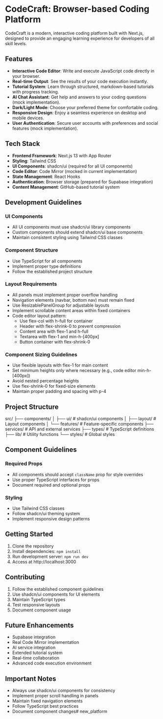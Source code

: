 # CodeCraft: Browser-based Coding Platform

CodeCraft is a modern, interactive coding platform built with Next.js, designed to provide an engaging learning experience for developers of all skill levels.

## Features

- **Interactive Code Editor**: Write and execute JavaScript code directly in your browser.
- **Real-time Output**: See the results of your code execution instantly.
- **Tutorial System**: Learn through structured, markdown-based tutorials with progress tracking.
- **AI Chat Assistant**: Get help and answers to your coding questions (mock implementation).
- **Dark/Light Mode**: Choose your preferred theme for comfortable coding.
- **Responsive Design**: Enjoy a seamless experience on desktop and mobile devices.
- **User Authentication**: Secure user accounts with preferences and social features (mock implementation).

## Tech Stack

- **Frontend Framework**: Next.js 13 with App Router
- **Styling**: Tailwind CSS
- **UI Components**: shadcn/ui (required for all UI components)
- **Code Editor**: Code Mirror (mocked in current implementation)
- **State Management**: React Hooks
- **Authentication**: Browser storage (prepared for Supabase integration)
- **Content Management**: GitHub-based tutorial system

## Development Guidelines

### UI Components
- All UI components must use shadcn/ui library components
- Custom components should extend shadcn/ui base components
- Maintain consistent styling using Tailwind CSS classes

### Component Structure
- Use TypeScript for all components
- Implement proper type definitions
- Follow the established project structure

### Layout Requirements
- All panels must implement proper overflow handling
- Navigation elements (navbar, bottom nav) must remain fixed
- Use ResizablePanelGroup for adjustable layouts
- Implement scrollable content areas within fixed containers
- Code editor layout pattern:
  - Use flex-col with h-full for container
  - Header with flex-shrink-0 to prevent compression
  - Content area with flex-1 and h-full
  - Textarea with flex-1 and min-h-[400px]
  - Button container with flex-shrink-0

### Component Sizing Guidelines
- Use flexible layouts with flex-1 for main content
- Set minimum heights only where necessary (e.g., code editor min-h-[400px])
- Avoid nested percentage heights
- Use flex-shrink-0 for fixed-size elements
- Maintain proper padding and spacing with p-4

## Project Structure

src/
├── components/
│ ├── ui/ # shadcn/ui components
│ ├── layout/ # Layout components
│ └── features/ # Feature-specific components
├── services/ # API and external services
├── types/ # TypeScript definitions
├── lib/ # Utility functions
└── styles/ # Global styles

## Component Guidelines

### Required Props
- All components should accept `className` prop for style overrides
- Use proper TypeScript interfaces for props
- Document required and optional props

### Styling
- Use Tailwind CSS classes
- Follow shadcn/ui theming system
- Implement responsive design patterns

## Getting Started

1. Clone the repository
2. Install dependencies: `npm install`
3. Run development server: `npm run dev`
4. Access at http://localhost:3000

## Contributing

1. Follow the established component guidelines
2. Use shadcn/ui components for UI elements
3. Maintain TypeScript types
4. Test responsive layouts
5. Document component usage

## Future Enhancements

- Supabase integration
- Real Code Mirror implementation
- AI service integration
- Extended tutorial system
- Real-time collaboration
- Advanced code execution environment

## Important Notes

- Always use shadcn/ui components for consistency
- Implement proper scroll handling in panels
- Maintain fixed navigation elements
- Follow TypeScript best practices
- Document component changes# new_platform
